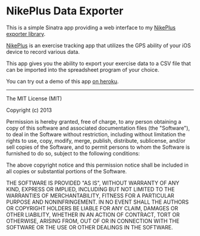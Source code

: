 NikePlus Data Exporter
=======================

This is a simple Sinatra app providing a web interface to my [NikePlus
exporter library](https://github.com/mcianni/nikeplus_to_csv).

[NikePlus](http://nikeplus.nike.com) is an exercise tracking app that utilizes the GPS ability of
your iOS device to record various data. 

This app gives you the ability to export your exercise data to a CSV
file that can be imported into the spreadsheet program of your choice.

You can try out a demo of this app [on heroku](http://-plus-data-exporter.heroku.com).


-----------------------
The MIT License (MIT)

Copyright (c) 2013

Permission is hereby granted, free of charge, to any person obtaining a copy
of this software and associated documentation files (the "Software"), to deal
in the Software without restriction, including without limitation the rights
to use, copy, modify, merge, publish, distribute, sublicense, and/or sell
copies of the Software, and to permit persons to whom the Software is
furnished to do so, subject to the following conditions:

The above copyright notice and this permission notice shall be included in
all copies or substantial portions of the Software.

THE SOFTWARE IS PROVIDED "AS IS", WITHOUT WARRANTY OF ANY KIND, EXPRESS OR
IMPLIED, INCLUDING BUT NOT LIMITED TO THE WARRANTIES OF MERCHANTABILITY,
FITNESS FOR A PARTICULAR PURPOSE AND NONINFRINGEMENT. IN NO EVENT SHALL THE
AUTHORS OR COPYRIGHT HOLDERS BE LIABLE FOR ANY CLAIM, DAMAGES OR OTHER
LIABILITY, WHETHER IN AN ACTION OF CONTRACT, TORT OR OTHERWISE, ARISING FROM,
OUT OF OR IN CONNECTION WITH THE SOFTWARE OR THE USE OR OTHER DEALINGS IN
THE SOFTWARE.
